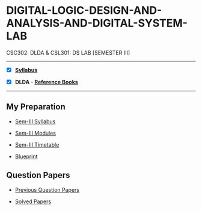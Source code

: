 # DIGITAL-LOGIC-DESIGN-AND-ANALYSIS-AND-DIGITAL-SYSTEM-LAB
 CSC302: DLDA & CSL301: DS LAB [SEMESTER III]
 
 ---

 - [X] **[Syllabus](https://github.com/Amey-Thakur/DIGITAL-LOGIC-DESIGN-AND-ANALYSIS-AND-DIGITAL-SYSTEM-LAB/blob/main/SE-Comps_CBCGS_Syllabus.pdf)**
 
 - [X] **DLDA - [Reference Books](https://github.com/Amey-Thakur/DIGITAL-LOGIC-DESIGN-AND-ANALYSIS-AND-DIGITAL-SYSTEM-LAB/tree/main/Reference%20Books)**

---

## My Preparation
 
 - [Sem-III Syllabus](https://github.com/Amey-Thakur/DIGITAL-LOGIC-DESIGN-AND-ANALYSIS-AND-DIGITAL-SYSTEM-LAB/blob/main/My%20Preparation/Note_2019-09-26_13_54_38_159.png)
 
 - [Sem-III Modules](https://github.com/Amey-Thakur/DIGITAL-LOGIC-DESIGN-AND-ANALYSIS-AND-DIGITAL-SYSTEM-LAB/blob/main/My%20Preparation/Note_2019-09-26_14_10_59_854.png)
 
 - [Sem-III Timetable](https://github.com/Amey-Thakur/DIGITAL-LOGIC-DESIGN-AND-ANALYSIS-AND-DIGITAL-SYSTEM-LAB/blob/main/My%20Preparation/Note_2019-09-26_14_17_40_056.png)
 
 - [Blueprint](https://github.com/Amey-Thakur/DIGITAL-LOGIC-DESIGN-AND-ANALYSIS-AND-DIGITAL-SYSTEM-LAB/blob/main/Blueprint%20(DLDA).png)


## Question Papers

 - [Previous Question Papers](https://github.com/Amey-Thakur/DIGITAL-LOGIC-DESIGN-AND-ANALYSIS-AND-DIGITAL-SYSTEM-LAB/tree/main/Quesion%20Papers/Previous%20Quesion%20Papers)

 - [Solved Papers](https://github.com/Amey-Thakur/DIGITAL-LOGIC-DESIGN-AND-ANALYSIS-AND-DIGITAL-SYSTEM-LAB/tree/main/Quesion%20Papers/DLDA%20Solved%20Papers)
 
 
